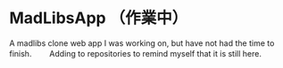 # MadLibsApp （作業中）

A madlibs clone web app I was working on, but have not had the time to finish.　　
Adding to repositories to remind myself that it is still here. 
